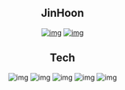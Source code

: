 <div align=center>
  
  ## JinHoon
  
  [![img](https://img.shields.io/badge/Blog-181717?style=flat-round&logo=Github&logoColor=white)](https://ouohoon.tistory.com/)
  [![img](https://img.shields.io/badge/Mail-F7DF1E?style=flat-round&logo=Gmail&logoColor=white)](mailto:begreat@kakao.com) 
  
  ## Tech

  ![img](https://camo.githubusercontent.com/1ec2aec974985eb39caa286952b54a8f8401948dba21ab975ec62b9411dddeca/68747470733a2f2f696d672e736869656c64732e696f2f62616467652f2d4a6176612d6f72616e67653f6c6f676f3d4a617661)
  ![img](https://camo.githubusercontent.com/2d9268e85f3ec3cc97f5288b7deec43c3913ad60a366b765dd62cd3d4abb0c5d/68747470733a2f2f696d672e736869656c64732e696f2f62616467652f2d537072696e672d677265656e3f6c6f676f3d737072696e67)
  ![img](https://camo.githubusercontent.com/30fc974436f94a5ceb4caef93e7ac754b626a0b68d4ec8842fb0aa8d5599443d/68747470733a2f2f696d672e736869656c64732e696f2f62616467652f2d537072696e6720426f6f742d677265656e3f6c6f676f3d737072696e67626f6f74)
  ![img](https://camo.githubusercontent.com/121d00277100bd4c4e1a709748daed50ff8ff12deff3ea091111536471e45fbe/68747470733a2f2f696d672e736869656c64732e696f2f62616467652f2d507974686f6e2d3963663f6c6f676f3d707974686f6e)
  ![img](https://camo.githubusercontent.com/8b7fa8b2dd96816766cc836520d6a7101bb7fdb72338614022c86f305941444d/68747470733a2f2f696d672e736869656c64732e696f2f62616467652f2d4a6176615363726970742d79656c6c6f773f6c6f676f3d6a617661736372697074)
</div>
